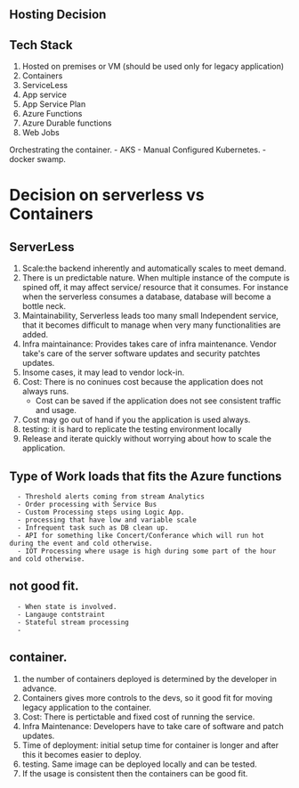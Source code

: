## Hosting Decision
  

## Tech Stack

 1. Hosted on premises or VM (should be used only for legacy application)
 2. Containers 
 3. ServiceLess
 4. App service 
 5. App Service Plan
 6. Azure Functions 
 7. Azure Durable functions
 8. Web Jobs

  Orchestrating the container.
      - AKS
      - Manual Configured Kubernetes.
      - docker swamp.
   
# Decision on serverless vs Containers
 
 ## ServerLess
   1. Scale:the backend inherently and automatically scales to meet demand.
   2. There is un predictable nature. When multiple instance of the compute is spined off, it may affect service/ resource that it consumes. For instance when the serverless consumes a database, database will become a bottle neck.
   3. Maintainability, Serverless leads too many small Independent service, that it becomes difficult to manage when very many functionalities are added.
   4. Infra maintainance: Provides takes care of infra maintenance. Vendor take's care of the server software updates and security patchtes updates. 
   4. Insome cases, it may lead to vendor lock-in.
   5. Cost: There is no coninues cost because the application does not always runs.
        - Cost can be saved if the application does not see consistent traffic and usage. 
   7. Cost may go out of hand if you the application is used always.
   6. testing: it is hard to replicate the testing environment locally
   8. Release and iterate quickly without worrying about how to scale the application.
  
  ## Type of Work loads that fits the Azure functions
      - Threshold alerts coming from stream Analytics
      - Order processing with Service Bus
      - Custom Processing steps using Logic App.
      - processing that have low and variable scale
      - Infrequent task such as DB clean up.
      - API for something like Concert/Conferance which will run hot during the event and cold otherwise.
      - IOT Processing where usage is high during some part of the hour and cold otherwise.
  ## not good fit.
      - When state is involved.
      - Langauge contstraint
      - Stateful stream processing
      -  
 
 ## container.
  1. the number of containers deployed is determined by the developer in advance. 
  2. Containers gives more controls to the devs, so it good fit for moving legacy application to the container.
  3. Cost: There is pertictable and fixed cost of running the service.
  4. Infra Maintenance:  Developers have to take care of software and patch updates.
  5. Time of deployment: initial setup time for container is longer and after this it becomes easier to deploy.
  6. testing. Same image can be deployed locally and can be tested.
  7. If the usage is consistent then the containers can be good fit. 
